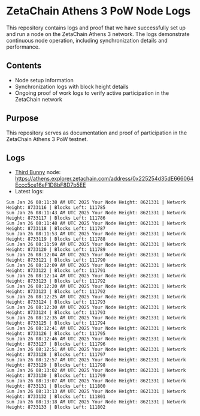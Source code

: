 # ZetaChain Athens 3 PoW Node Logs
This repository contains logs and proof that we have successfully set up and run a node on the ZetaChain Athens 3 network. The logs demonstrate continuous node operation, including synchronization details and performance.

## Contents
- Node setup information
- Synchronization logs with block height details
- Ongoing proof of work logs to verify active participation in the ZetaChain network

## Purpose
This repository serves as documentation and proof of participation in the ZetaChain Athens 3 PoW testnet.

## Logs

- [Third Bunny](https://thirdbunny.xyz/) node: https://athens.explorer.zetachain.com/address/0x225254d35dE666064Eccc5ce16eF1D8bF8D7b5EE
- Latest logs:
```
Sun Jan 26 08:11:38 AM UTC 2025 Your Node Height: 8621331 | Network Height: 8733116 | Blocks Left: 111785
Sun Jan 26 08:11:43 AM UTC 2025 Your Node Height: 8621331 | Network Height: 8733117 | Blocks Left: 111786
Sun Jan 26 08:11:48 AM UTC 2025 Your Node Height: 8621331 | Network Height: 8733118 | Blocks Left: 111787
Sun Jan 26 08:11:53 AM UTC 2025 Your Node Height: 8621331 | Network Height: 8733119 | Blocks Left: 111788
Sun Jan 26 08:11:59 AM UTC 2025 Your Node Height: 8621331 | Network Height: 8733120 | Blocks Left: 111789
Sun Jan 26 08:12:04 AM UTC 2025 Your Node Height: 8621331 | Network Height: 8733121 | Blocks Left: 111790
Sun Jan 26 08:12:09 AM UTC 2025 Your Node Height: 8621331 | Network Height: 8733122 | Blocks Left: 111791
Sun Jan 26 08:12:14 AM UTC 2025 Your Node Height: 8621331 | Network Height: 8733123 | Blocks Left: 111792
Sun Jan 26 08:12:20 AM UTC 2025 Your Node Height: 8621331 | Network Height: 8733123 | Blocks Left: 111792
Sun Jan 26 08:12:25 AM UTC 2025 Your Node Height: 8621331 | Network Height: 8733124 | Blocks Left: 111793
Sun Jan 26 08:12:30 AM UTC 2025 Your Node Height: 8621331 | Network Height: 8733124 | Blocks Left: 111793
Sun Jan 26 08:12:35 AM UTC 2025 Your Node Height: 8621331 | Network Height: 8733125 | Blocks Left: 111794
Sun Jan 26 08:12:41 AM UTC 2025 Your Node Height: 8621331 | Network Height: 8733126 | Blocks Left: 111795
Sun Jan 26 08:12:46 AM UTC 2025 Your Node Height: 8621331 | Network Height: 8733127 | Blocks Left: 111796
Sun Jan 26 08:12:51 AM UTC 2025 Your Node Height: 8621331 | Network Height: 8733128 | Blocks Left: 111797
Sun Jan 26 08:12:57 AM UTC 2025 Your Node Height: 8621331 | Network Height: 8733129 | Blocks Left: 111798
Sun Jan 26 08:13:02 AM UTC 2025 Your Node Height: 8621331 | Network Height: 8733130 | Blocks Left: 111799
Sun Jan 26 08:13:07 AM UTC 2025 Your Node Height: 8621331 | Network Height: 8733131 | Blocks Left: 111800
Sun Jan 26 08:13:13 AM UTC 2025 Your Node Height: 8621331 | Network Height: 8733132 | Blocks Left: 111801
Sun Jan 26 08:13:18 AM UTC 2025 Your Node Height: 8621331 | Network Height: 8733133 | Blocks Left: 111802
```
